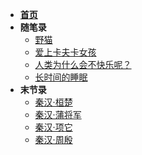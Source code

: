 <!-- docs/_sidebar.md -->

* [**首页**]() 
* **随笔录**
    * [野猫](随笔录/野猫)
    * [爱上卡夫卡女孩](随笔录/爱上卡夫卡女孩)
    * [人类为什么会不快乐呢？](/随笔录/人类为什么会不快乐呢？)
    * [长时间的睡眠](/随笔录/长时间的睡眠)
* **末节录**
  * [秦汉·桓楚](末节录/末节录·秦汉·桓楚)
  * [秦汉·蒲将军](末节录/末节录·秦汉·蒲将军)
  * [秦汉·项它](末节录/末节录·秦汉·项它)
  * [秦汉·周殷](末节录/末节录·秦汉·周殷)